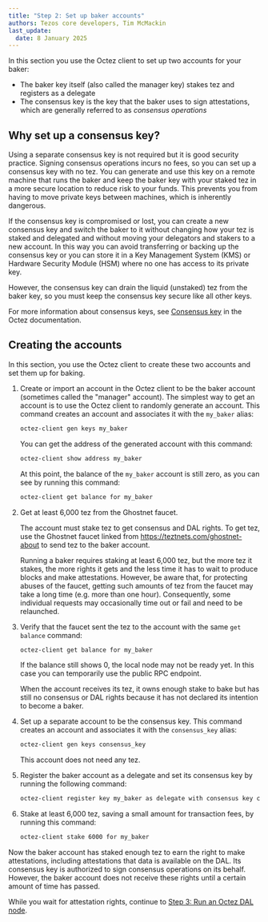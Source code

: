 ```yaml
---
title: "Step 2: Set up baker accounts"
authors: Tezos core developers, Tim McMackin
last_update:
  date: 8 January 2025
---
```


In this section you use the Octez client to set up two accounts for your baker:

- The baker key itself (also called the manager key) stakes tez and registers as a delegate
- The consensus key is the key that the baker uses to sign attestations, which are generally referred to as _consensus operations_

## Why set up a consensus key?

Using a separate consensus key is not required but it is good security practice.
Signing consensus operations incurs no fees, so you can set up a consensus key with no tez.
You can generate and use this key on a remote machine that runs the baker and keep the baker key with your staked tez in a more secure location to reduce risk to your funds.
This prevents you from having to move private keys between machines, which is inherently dangerous.

If the consensus key is compromised or lost, you can create a new consensus key and switch the baker to it without changing how your tez is staked and delegated and without moving your delegators and stakers to a new account.
In this way you can avoid transferring or backing up the consensus key or you can store it in a Key Management System (KMS) or Hardware Security Module (HSM) where no one has access to its private key.

However, the consensus key can drain the liquid (unstaked) tez from the baker key, so you must keep the consensus key secure like all other keys.

For more information about consensus keys, see [Consensus key](https://tezos.gitlab.io/user/key-management.html#consensus-key) in the Octez documentation.

## Creating the accounts

In this section, you use the Octez client to create these two accounts and set them up for baking.

1. Create or import an account in the Octez client to be the baker account (sometimes called the "manager" account).
The simplest way to get an account is to use the Octez client to randomly generate an account.
This command creates an account and associates it with the `my_baker` alias:

   ```bash
   octez-client gen keys my_baker
   ```

   You can get the address of the generated account with this command:

   ```bash
   octez-client show address my_baker
   ```

   At this point, the balance of the `my_baker` account is still zero, as you can see by running this command:

   ```bash
   octez-client get balance for my_baker
   ```

1. Get at least 6,000 tez from the Ghostnet faucet.

   The account must stake tez to get consensus and DAL rights.
   To get tez, use the Ghostnet faucet linked from https://teztnets.com/ghostnet-about to send tez to the baker account.

   Running a baker requires staking at least 6,000 tez, but the more tez it stakes, the more rights it gets and the less time it has to wait to produce blocks and make attestations.
   However, be aware that, for protecting abuses of the faucet, getting such amounts of tez from the faucet may take a long time (e.g. more than one hour). Consequently, some individual requests may occasionally time out or fail and need to be relaunched.

1. Verify that the faucet sent the tez to the account with the same `get balance` command:

   ```bash
   octez-client get balance for my_baker
   ```

   If the balance still shows 0, the local node may not be ready yet.
   In this case you can temporarily use the public RPC endpoint.

   When the account receives its tez, it owns enough stake to bake but has still no consensus or DAL rights because it has not declared its intention to become a baker.

1. Set up a separate account to be the consensus key.
This command creates an account and associates it with the `consensus_key` alias:

   ```bash
   octez-client gen keys consensus_key
   ```

   This account does not need any tez.

1. Register the baker account as a delegate and set its consensus key by running the following command:

   ```bash
   octez-client register key my_baker as delegate with consensus key consensus_key
   ```

1. Stake at least 6,000 tez, saving a small amount for transaction fees, by running this command:

   ```bash
   octez-client stake 6000 for my_baker
   ```

Now the baker account has staked enough tez to earn the right to make attestations, including attestations that data is available on the DAL.
Its consensus key is authorized to sign consensus operations on its behalf.
However, the baker account does not receive these rights until a certain amount of time has passed.

While you wait for attestation rights, continue to [Step 3: Run an Octez DAL node](/tutorials/join-dal-baker/run-dal-node).
